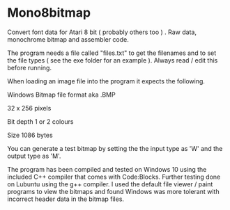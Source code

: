 # Mono8bitmap
Convert font data for Atari 8 bit ( probably others too ) . Raw data, monochrome bitmap and assembler code.

The program needs a file called "files.txt" to get the filenames and to set the file types ( see the exe folder for an example ).
Always read / edit this before running.

When loading an image file into the program it expects the following.

Windows Bitmap file format aka .BMP

32 x 256 pixels

Bit depth 1 or 2 colours

Size 1086 bytes

You can generate a test bitmap by setting the the input type as 'W' and the output type as 'M'.

The program has been compiled and tested on Windows 10 using the included C++ compiler that comes with Code:Blocks.
Further testing done on Lubuntu using the g++ compiler.
I used the default file viewer / paint programs to view the bitmaps and found Windows was more tolerant with incorrect header data in the bitmap files.
